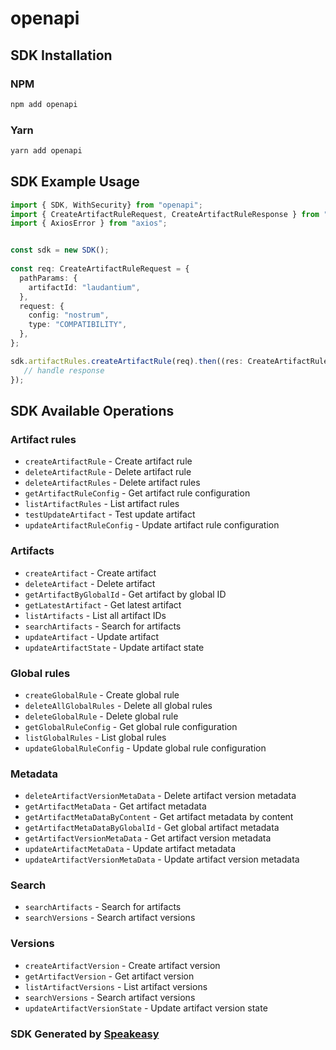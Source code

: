 # openapi

<!-- Start SDK Installation -->
## SDK Installation

### NPM

```bash
npm add openapi
```

### Yarn

```bash
yarn add openapi
```
<!-- End SDK Installation -->

<!-- Start SDK Example Usage -->
## SDK Example Usage

```typescript
import { SDK, WithSecurity} from "openapi";
import { CreateArtifactRuleRequest, CreateArtifactRuleResponse } from "openapi/src/sdk/models/operations";
import { AxiosError } from "axios";


const sdk = new SDK();
    
const req: CreateArtifactRuleRequest = {
  pathParams: {
    artifactId: "laudantium",
  },
  request: {
    config: "nostrum",
    type: "COMPATIBILITY",
  },
};

sdk.artifactRules.createArtifactRule(req).then((res: CreateArtifactRuleResponse | AxiosError) => {
   // handle response
});
```
<!-- End SDK Example Usage -->

<!-- Start SDK Available Operations -->
## SDK Available Operations

### Artifact rules

* `createArtifactRule` - Create artifact rule
* `deleteArtifactRule` - Delete artifact rule
* `deleteArtifactRules` - Delete artifact rules
* `getArtifactRuleConfig` - Get artifact rule configuration
* `listArtifactRules` - List artifact rules
* `testUpdateArtifact` - Test update artifact
* `updateArtifactRuleConfig` - Update artifact rule configuration

### Artifacts

* `createArtifact` - Create artifact
* `deleteArtifact` - Delete artifact
* `getArtifactByGlobalId` - Get artifact by global ID
* `getLatestArtifact` - Get latest artifact
* `listArtifacts` - List all artifact IDs
* `searchArtifacts` - Search for artifacts
* `updateArtifact` - Update artifact
* `updateArtifactState` - Update artifact state

### Global rules

* `createGlobalRule` - Create global rule
* `deleteAllGlobalRules` - Delete all global rules
* `deleteGlobalRule` - Delete global rule
* `getGlobalRuleConfig` - Get global rule configuration
* `listGlobalRules` - List global rules
* `updateGlobalRuleConfig` - Update global rule configuration

### Metadata

* `deleteArtifactVersionMetaData` - Delete artifact version metadata
* `getArtifactMetaData` - Get artifact metadata
* `getArtifactMetaDataByContent` - Get artifact metadata by content
* `getArtifactMetaDataByGlobalId` - Get global artifact metadata
* `getArtifactVersionMetaData` - Get artifact version metadata
* `updateArtifactMetaData` - Update artifact metadata
* `updateArtifactVersionMetaData` - Update artifact version metadata

### Search

* `searchArtifacts` - Search for artifacts
* `searchVersions` - Search artifact versions

### Versions

* `createArtifactVersion` - Create artifact version
* `getArtifactVersion` - Get artifact version
* `listArtifactVersions` - List artifact versions
* `searchVersions` - Search artifact versions
* `updateArtifactVersionState` - Update artifact version state

<!-- End SDK Available Operations -->

### SDK Generated by [Speakeasy](https://docs.speakeasyapi.dev/docs/using-speakeasy/client-sdks)

